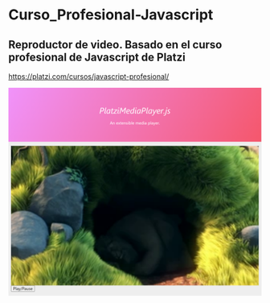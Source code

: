 # Curso_Profesional-Javascript

## Reproductor de video. Basado en el curso profesional de Javascript de Platzi
https://platzi.com/cursos/javascript-profesional/

![Alt text](readme.png "imagen readme")
